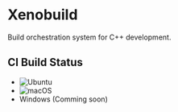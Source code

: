 
# Xenobuild
Build orchestration system for C++ development.

## CI Build Status
- ![Ubuntu](https://github.com/fapablazacl/Xenobuild/actions/workflows/ci-ubuntu.yaml/badge.svg)
- ![macOS](https://github.com/fapablazacl/Xenobuild/actions/workflows/ci-macos.yaml/badge.svg)
- Windows (Comming soon)
